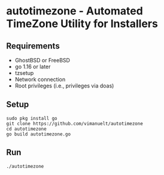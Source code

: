 # autotimezone - Automated TimeZone Utility for Installers

## Requirements 
* GhostBSD or FreeBSD
* go 1.16 or later
* tzsetup
* Network connection
* Root privileges (i.e., privileges via doas)

## Setup
``` 
sudo pkg install go
git clone https://github.com/vimanuelt/autotimezone
cd autotimezone
go build autotimezone.go
```
## Run
```
./autotimezone
```
